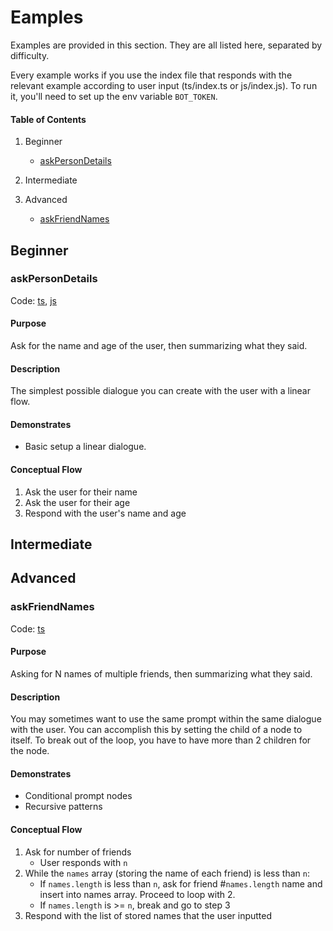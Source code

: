 # Eamples
Examples are provided in this section. They are all listed here, separated by difficulty.

Every example works if you use the index file that responds with the relevant example according to user input (ts/index.ts or js/index.js). To run it, you'll need to set up the env variable `BOT_TOKEN`.

#### Table of Contents
1. Beginner

    - [askPersonDetails](#askPersonDetails)
2. Intermediate
3. Advanced

    - [askFriendNames](#askFriendNames)

## Beginner
### askPersonDetails 
Code: [ts](ts/askPersonDetails.ts), [js](js/askPersonDetails.js)

#### Purpose
Ask for the name and age of the user, then summarizing what they said.

#### Description

The simplest possible dialogue you can create with the user with a linear flow.

#### Demonstrates
- Basic setup a linear dialogue.

#### Conceptual Flow
1. Ask the user for their name
2. Ask the user for their age
3. Respond with the user's name and age

## Intermediate
## Advanced
### askFriendNames 
Code: [ts](ts/askFriendNames.ts)

#### Purpose
Asking for N names of multiple friends, then summarizing what they said.

#### Description

You may sometimes want to use the same prompt within the same dialogue with the user. You can accomplish this by setting the child of a node to itself. To break out of the loop, you have to have more than 2 children for the node.

#### Demonstrates
- Conditional prompt nodes
- Recursive patterns

#### Conceptual Flow

1. Ask for number of friends
    - User responds with `n`
2. While the `names` array (storing the name of each friend) is less than `n`:
    - If `names.length` is less than `n`, ask for friend #`names.length` name and insert into names array. Proceed to loop with 2.
    - If `names.length` is >= `n`, break and go to step 3
3. Respond with the list of stored names that the user inputted

